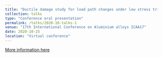 ```yaml
---
title: "Ductile damage study for load path changes under low stress triaxiality via 3D synchrotron imaging and FE simulations"
collection: talks
type: "Conference oral presentation"
permalink: /talks/2020-10-talks-1
venue: "17th International Conference on Aluminium alloys ICAA17"
date: 2020-10-25
location: "Virtual conference"
---
```


[More information here](https://icaa2020.sciencesconf.org/)

